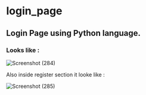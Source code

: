 # login_page
## Login Page using Python language.
### Looks like :

![Screenshot (284)](https://user-images.githubusercontent.com/72745563/169387956-702965ce-82f6-4a58-84f9-74a0bda94dc6.png)

Also inside register section it looke like :

![Screenshot (285)](https://user-images.githubusercontent.com/72745563/169388261-854c3ead-0a6d-43f7-9aa6-ef00d74b1c4d.png)

